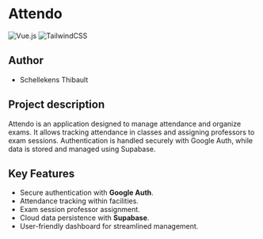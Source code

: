 # Attendo

![Vue.js](https://img.shields.io/badge/Vue.js-4FC08D?style=flat&logo=vuedotjs&logoColor=white) ![TailwindCSS](https://img.shields.io/badge/TailwindCSS-06B6D4?style=flat&logo=tailwindcss&logoColor=white)


## Author

- Schellekens Thibault

## Project description

Attendo is an application designed to manage attendance and organize exams. It allows tracking attendance in classes and assigning professors to exam sessions. Authentication is handled securely with Google Auth, while data is stored and managed using Supabase.

## Key Features

- Secure authentication with **Google Auth**.  
- Attendance tracking within facilities.  
- Exam session professor assignment.  
- Cloud data persistence with **Supabase**.  
- User-friendly dashboard for streamlined management.  